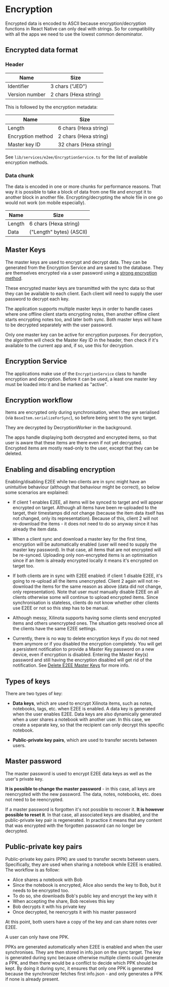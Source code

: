 # Encryption

Encrypted data is encoded to ASCII because encryption/decryption functions in React Native can only deal with strings. So for compatibility with all the apps we need to use the lowest common denominator.

## Encrypted data format

### Header

Name               |  Size
-------------------|-------------------------
Identifier         |  3 chars ("JED")
Version number     |  2 chars (Hexa string)

This is followed by the encryption metadata:

Name               |  Size
-------------------|-------------------------
Length             |  6 chars (Hexa string)
Encryption method  |  2 chars (Hexa string)
Master key ID      |  32 chars (Hexa string)

See `lib/services/e2ee/EncryptionService.ts` for the list of available encryption methods.

### Data chunk

The data is encoded in one or more chunks for performance reasons. That way it is possible to take a block of data from one file and encrypt it to another block in another file. Encrypting/decrypting the whole file in one go would not work (on mobile especially).

Name    |  Size
--------|----------------------------
Length  |  6 chars (Hexa string)
Data    |  ("Length" bytes) (ASCII)

## Master Keys

The master keys are used to encrypt and decrypt data. They can be generated from the Encryption Service and are saved to the database. They are themselves encrypted via a user password using a [strong encryption method](https://github.com/XilinJia/Xilinota/blob/b5b02d8d7bce2c07c89fef50103e1399d792b75e/packages/lib/services/e2ee/EncryptionService.ts#L373).

These encrypted master keys are transmitted with the sync data so that they can be available to each client. Each client will need to supply the user password to decrypt each key.

The application supports multiple master keys in order to handle cases where one offline client starts encrypting notes, then another offline client starts encrypting notes too, and later both sync. Both master keys will have to be decrypted separately with the user password.

Only one master key can be active for encryption purposes. For decryption, the algorithm will check the Master Key ID in the header, then check if it's available to the current app and, if so, use this for decryption.

## Encryption Service

The applications make use of the `EncryptionService` class to handle encryption and decryption. Before it can be used, a least one master key must be loaded into it and be marked as "active".

## Encryption workflow

Items are encrypted only during synchronisation, when they are serialised (via `BaseItem.serializeForSync`), so before being sent to the sync target.

They are decrypted by DecryptionWorker in the background.

The apps handle displaying both decrypted and encrypted items, so that user is aware that these items are there even if not yet decrypted. Encrypted items are mostly read-only to the user, except that they can be deleted.

## Enabling and disabling encryption

Enabling/disabling E2EE while two clients are in sync might have an unintuitive behaviour (although that behaviour might be correct), so below some scenarios are explained:

- If client 1 enables E2EE, all items will be synced to target and will appear encrypted on target. Although all items have been re-uploaded to the target, their timestamps did *not* change (because the item data itself has not changed, only its representation). Because of this, client 2 will not re-download the items - it does not need to do so anyway since it has already the item data.

- When a client sync and download a master key for the first time, encryption will be automatically enabled (user will need to supply the master key password). In that case, all items that are not encrypted will be re-synced. Uploading only non-encrypted items is an optimisation since if an item is already encrypted locally it means it's encrypted on target too.

- If both clients are in sync with E2EE enabled: if client 1 disable E2EE, it's going to re-upload all the items unencrypted. Client 2 again will not re-download the items for the same reason as above (data did not change, only representation). Note that user *must* manually disable E2EE on all clients otherwise some will continue to upload encrypted items. Since synchronisation is stateless, clients do not know whether other clients use E2EE or not so this step has to be manual.

- Although messy, Xilinota supports having some clients send encrypted items and others unencrypted ones. The situation gets resolved once all the clients have the same E2EE settings.

- Currently, there is no way to delete encryption keys if you do not need them anymore or if you disabled the encryption completely. You will get a persistent notification to provide a Master Key password on a new device, even if encryption is disabled. Entering the Master Key(s) password and still having the encryption disabled will get rid of the notification. See [Delete E2EE Master Keys](https://discourse.xilinotaapp.org/t/delete-e2ee-master-keys/906) for more info.

## Types of keys

There are two types of key:

- **Data keys**, which are used to encrypt Xilinota items, such as notes, notebooks, tags, etc. when E2EE is enabled. A data key is generated when the user enables E2EE. Data keys are also dynamically generated when a user shares a notebook with another user. In this case, we create a separate key, so that the recipient can only decrypt this specific notebook.

- **Public-private key pairs**, which are used to transfer secrets between users.

## Master password

The master password is used to encrypt E2EE data keys as well as the user's private key.

**It is possible to change the master password** - in this case, all keys are reencrypted with the new password. The data, notes, notebooks, etc. does not need to be reencrypted.

If a master password is forgotten it's not possible to recover it. **It is however possible to reset it**. In that case, all associated keys are disabled, and the public-private key pair is regenerated. In practice it means that any content that was encrypted with the forgotten password can no longer be decrypted.

## Public-private key pairs

Public-private key pairs (PPK) are used to transfer secrets between users. Specifically, they are used when sharing a notebook while E2EE is enabled. The workflow is as follow:

- Alice shares a notebook with Bob
- Since the notebook is encrypted, Alice also sends the key to Bob, but it needs to be encrypted too.
- To do so, she downloads Bob's public key and encrypt the key with it
- When accepting the share, Bob receives this key
- Bob decrypts it with his private key
- Once decrypted, he reencrypts it with his master password

At this point, both users have a copy of the key and can share notes over E2EE.

A user can only have one PPK.

PPKs are generated automatically when E2EE is enabled and when the user synchronises. They are then stored in info.json on the sync target. The key is generated during sync because otherwise multiple clients could generate a PPK, and then there would be a conflict to decide which PPK should be kept. By doing it during sync, it ensures that only one PPK is generated because the synchronizer fetches first info.json - and only generates a PPK if none is already present.
